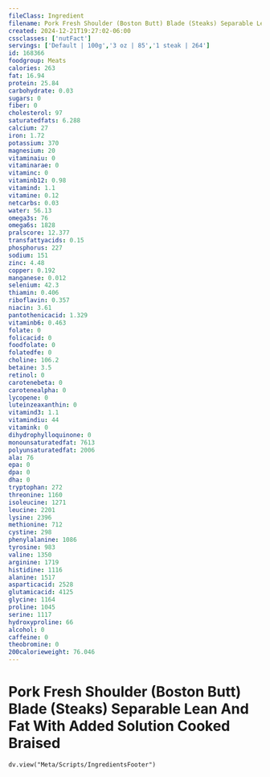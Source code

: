 ```yaml
---
fileClass: Ingredient
filename: Pork Fresh Shoulder (Boston Butt) Blade (Steaks) Separable Lean And Fat With Added Solution Cooked Braised
created: 2024-12-21T19:27:02-06:00
cssclasses: ['nutFact']
servings: ['Default | 100g','3 oz | 85','1 steak | 264']
id: 168366
foodgroup: Meats
calories: 263
fat: 16.94
protein: 25.84
carbohydrate: 0.03
sugars: 0
fiber: 0
cholesterol: 97
saturatedfats: 6.288
calcium: 27
iron: 1.72
potassium: 370
magnesium: 20
vitaminaiu: 0
vitaminarae: 0
vitaminc: 0
vitaminb12: 0.98
vitamind: 1.1
vitamine: 0.12
netcarbs: 0.03
water: 56.13
omega3s: 76
omega6s: 1828
pralscore: 12.377
transfattyacids: 0.15
phosphorus: 227
sodium: 151
zinc: 4.48
copper: 0.192
manganese: 0.012
selenium: 42.3
thiamin: 0.406
riboflavin: 0.357
niacin: 3.61
pantothenicacid: 1.329
vitaminb6: 0.463
folate: 0
folicacid: 0
foodfolate: 0
folatedfe: 0
choline: 106.2
betaine: 3.5
retinol: 0
carotenebeta: 0
carotenealpha: 0
lycopene: 0
luteinzeaxanthin: 0
vitamind3: 1.1
vitamindiu: 44
vitamink: 0
dihydrophylloquinone: 0
monounsaturatedfat: 7613
polyunsaturatedfat: 2006
ala: 76
epa: 0
dpa: 0
dha: 0
tryptophan: 272
threonine: 1160
isoleucine: 1271
leucine: 2201
lysine: 2396
methionine: 712
cystine: 298
phenylalanine: 1086
tyrosine: 983
valine: 1350
arginine: 1719
histidine: 1116
alanine: 1517
asparticacid: 2528
glutamicacid: 4125
glycine: 1164
proline: 1045
serine: 1117
hydroxyproline: 66
alcohol: 0
caffeine: 0
theobromine: 0
200calorieweight: 76.046
---
```


# Pork Fresh Shoulder (Boston Butt) Blade (Steaks) Separable Lean And Fat With Added Solution Cooked Braised

```dataviewjs
dv.view("Meta/Scripts/IngredientsFooter")
```